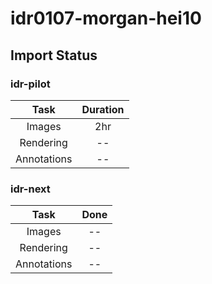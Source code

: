 # idr0107-morgan-hei10

## Import Status

### idr-pilot
| Task | Duration |
| :----: |:----:|
| Images| 2hr |
| Rendering| -- |
| Annotations | -- |

### idr-next
| Task | Done |
| :----: |:----:|
| Images| -- | 
| Rendering| -- |
| Annotations | -- |
